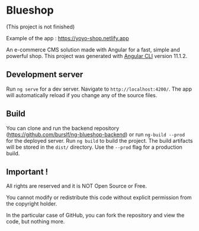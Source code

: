 # Blueshop
(This project is not finished)

Example of the app : https://yoyo-shop.netlify.app

An e-commerce CMS solution made with Angular for a fast, simple and powerful shop.
This project was generated with [Angular CLI](https://github.com/angular/angular-cli) version 11.1.2.

## Development server

Run `ng serve` for a dev server. Navigate to `http://localhost:4200/`. The app will automatically reload if you change any of the source files.

## Build

You can clone and run the backend repository (https://github.com/burslf/ng-blueshop-backend) or run `ng-build --prod` for the deployed server.
Run `ng build` to build the project. The build artifacts will be stored in the `dist/` directory. Use the `--prod` flag for a production build.

## Important !

All rights are reserved and it is NOT Open Source or Free. 

You cannot modify or redistribute this code without explicit permission from the copyright holder.

In the particular case of GitHub, you can fork the repository and view the code, but nothing more.
